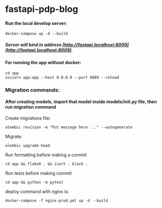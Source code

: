 # fastapi-pdp-blog

#### Run the local develop server:

    docker-compose up -d --build
  
##### Server will bind in address [http://fastapi.localhost:8009](http://fastapi.localhost:8009).



#### For running the app without docker:

```
cd app
uvicorn app:app --host 0.0.0.0 --port 8009 --reload
```

### Migration commands:
#### After creating models, import that model inside models/__init__.py file, then run migration command 
Create migrations file:
```
alembic revision -m "Put message here ..." --autogenerate
```

Migrate:
```
alembic upgrade head
```

Run formatting before making a commit
```
cd app && flake8 . && isort . black .
```

Run tests before making commit
```
cd app && python -m pytest
```

deploy command with nginx is:
```
docker-compose -f nginx-prod.yml up -d --build
```

